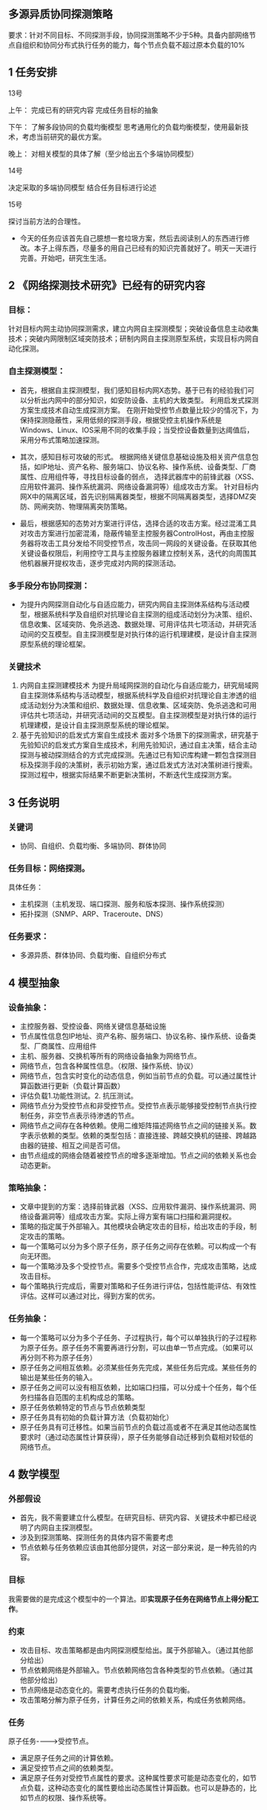 ## 多源异质协同探测策略
要求：针对不同目标、不同探测手段，协同探测策略不少于5种。具备内部网络节点自组织和协同分布式执行任务的能力，每个节点负载不超过原本负载的10%

## 1 任务安排

13号

上午：
完成已有的研究内容
完成任务目标的抽象

下午：
了解多段协同的负载均衡模型
思考通用化的负载均衡模型，使用最新技术，考虑当前研究的最优方案。

晚上：
对相关模型的具体了解（至少给出五个多端协同模型）

14号

决定采取的多端协同模型
结合任务目标进行论述

15号

探讨当前方法的合理性。

- 今天的任务应该首先自己臆想一套垃圾方案，然后去阅读别人的东西进行修改。本子上得东西，尽量多的用自己已经有的知识完善就好了。明天一天进行完善。开始吧，研究生生活。

## 2 《网络探测技术研究》已经有的研究内容

### 目标：
针对目标内网主动协同探测需求，建立内网自主探测模型；突破设备信息主动收集技术；突破内网限制区域突防技术；研制内网自主探测原型系统，实现目标内网自动化探测。

### 自主探测模型：
* 首先，根据自主探测模型，我们感知目标内网X态势。基于已有的经验我们可以分析出内网中的部分知识，如安防设备、主机的大致类型。
利用启发式探测方案生成技术自动生成探测方案。
在刚开始受控节点数量比较少的情况下，为保持探测隐蔽性，采用低频的探测手段，根据受控主机操作系统是Windows、Linux、IOS采用不同的收集手段；当受控设备数量到达阈值后，采用分布式策略加速探测。

* 其次，感知目标可攻破的形式。
根据网络关键信息基础设施及相关资产信息包括，如IP地址、资产名称、服务端口、协议名称、操作系统、设备类型、厂商属性、应用组件等，寻找目标设备的弱点，
选择武器库中的前锋武器（XSS、应用软件漏洞、操作系统漏洞、网络设备漏洞等）组成攻击方案。
针对目标内网X中的隔离区域，首先识别隔离器类型，根据不同隔离器类型，选择DMZ突防、网闸突防、物理隔离突防策略。

* 最后，根据感知的态势对方案进行评估，选择合适的攻击方案。经过混淆工具对攻击方案进行加密混淆，隐蔽传输至主控服务器ControlHost，再由主控服务器将攻击工具分发给不同受控节点，攻击同一网段的关键设备。在获取其他关键设备权限后，利用控守工具与主控服务器建立控制关系，迭代的向周围其他机器展开提权攻击，逐步完成对内网的探测活动。


### 多手段分布协同探测：

* 为提升内网探测自动化与自适应能力，研究内网自主探测体系结构与活动模型，根据系统科学及自组织对抗理论自主探测的组成活动划分为决策、组织、信息收集、区域突防、免杀逃逸、数据处理、可用评估共七项活动，并研究活动间的交互模型。自主探测模型是对执行体的运行机理建模，是设计自主探测原型系统的理论框架。

### 关键技术

1.	内网自主探测建模技术
为提升局域网探测的自动化与自适应能力，研究局域网自主探测体系结构与活动模型，根据系统科学及自组织对抗理论自主渗透的组成活动划分为决策和组织、数据处理、信息收集、区域突防、免杀逃逸和可用评估共七项活动，并研究活动间的交互模型。自主探测模型是对执行体的运行机理建模，是设计自主探测原型系统的理论框架。
2.	基于先验知识的启发式方案自生成技术
面对多个场景下的探测需求，研究基于先验知识的启发式方案自生成技术，利用先验知识，通过自主决策，结合主动探测与被动探测结合的方式完成探测。先通过已有知识库构建一颗包含探测目标及探测手段的决策树，表示初始方案，通过启发式方法对决策树进行搜索。探测过程中，根据实际结果不断更新决策树，不断迭代生成探测方案。

## 3 任务说明

### 关键词

* 协同、自组织、负载均衡、多端协同、群体协同

### 任务目标：网络探测。

具体任务：

* 主机探测（主机发现、端口探测、服务和版本探测、操作系统探测）
* 拓扑探测（SNMP、ARP、Traceroute、DNS）

### 任务要求：
* 多源异质、群体协同、负载均衡、自组织分布式

## 4 模型抽象

### 设备抽象：
* 主控服务器、受控设备、网络关键信息基础设施
* 节点属性信息包IP地址、资产名称、服务端口、协议名称、操作系统、设备类型、厂商属性、应用组件
* 主机、服务器、交换机等所有的网络设备抽象为网络节点。
* 网络节点，包含各种属性信息。（权限、操作系统、协议）
* 网络节点，包含实时变化的动态信息，例如当前节点的负载。可以通过属性计算函数进行更新（负载计算函数）
* 评估负载1.功能性测试。2. 抗压测试。
* 网络节点分为受控节点和非受控节点。受控节点表示能够接受控制节点执行控制任务，非空节点表示待渗透的节点。
* 网络节点之间存在各种依赖。使用二维矩阵描述网络节点之间的链接关系。数字表示依赖的类型。依赖的类型包括：直接连接、跨越交换机的链接、跨越路由器的链接、相互之间是否可信。
* 由节点组成的网络会随着被控节点的增多逐渐增加。节点之间的依赖关系也会动态更新。


### 策略抽象：
* 文章中提到的方案：选择前锋武器（XSS、应用软件漏洞、操作系统漏洞、网络设备漏洞等）组成攻击方案。实际上得方案有端口扫描和漏洞提权。
* 策略的指定属于外部输入。其他模块会确定攻击的目标，给出攻击的手段，制定攻击的策略。
* 每一个策略可以分为多个原子任务，原子任务之间存在依赖。可以构成一个有向无环图。
* 每一个策略涉及多个受控节点。需要多个受控节点合作，完成攻击策略，达成攻击目标。
* 每个策略执行完成后，需要对策略和子任务进行评估，包括性能评估、有效性评估。这样可以通过对比，得到方案的优劣。


### 任务抽象：
* 每一个策略可以分为多个子任务、子过程执行，每个可以单独执行的子过程称为原子任务。原子任务不需要再进行分割，可以由单一节点完成。（如果可以再分则不称为原子任务）
* 原子任务之间相互依赖。必须某些任务先完成，某些任务后完成。某些任务的输出是某些任务的输入。
* 原子任务之间可以没有相互依赖，比如端口扫描，可以分成十个任务，每个任务扫描各自范围的主机构成总的策略。
* 原子任务依赖特定的节点与节点依赖类型
* 原子任务具有初始的负载计算方法（负载初始化）
* 原子任务具有可迁移性。如果当前节点的负载过高或者不在满足其他动态属性要求时（通过动态属性计算获得），原子任务能够自动迁移到负载相对较低的网络节点。


## 4 数学模型

### 外部假设
* 首先，我不需要建立什么模型。在研究目标、研究内容、关键技术中都已经说明了内网自主探测模型。
* 涉及到探测策略、探测任务的具体内容不需要考虑
* 节点依赖与任务依赖应该由其他部分提供，对这一部分来说，是一种先验的内容。

### 目标
我需要做的是完成这个模型中的一个算法。即**实现原子任务在网络节点上得分配工作**。

### 约束
* 攻击目标、攻击策略都是由内网探测模型给出。属于外部输入。（通过其他部分给出）
* 节点依赖网络是外部输入。节点依赖网络包含各种类型的节点依赖。（通过其他部分给出）
* 节点网络是动态变化的。需要考虑执行任务的负载均衡。
* 攻击策略分解为原子任务，计算任务之间的依赖关系，构成任务依赖网络。

### 任务

原子任务---->受控节点。

* 满足原子任务之间的计算依赖。
* 满足受控节点之间的依赖类型。
* 满足原子任务对受控节点属性的要求。这种属性要求可能是动态变化的，如节点负载，这种动态变化的属性要给出动态属性计算函数。也可以是静态的，比如节点的权限、操作系统等。


